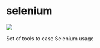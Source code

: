 # selenium

![](https://travis-ci.org/ebour/selenium.svg?branch=master)

Set of tools to ease Selenium usage
